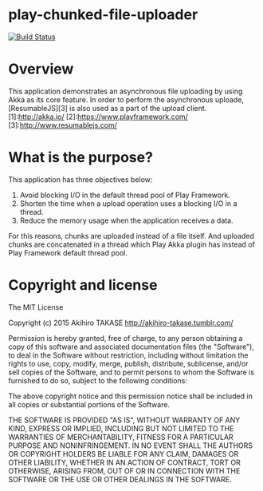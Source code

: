 # play-chunked-file-uploader
[![Build Status](https://travis-ci.org/AkihiroTAKASE/play-concurrent-uploader.svg?branch=master)](https://travis-ci.org/AkihiroTAKASE/play-concurrent-uploader)

# Overview
This application demonstrates an asynchronous file uploading by using Akka as its core feature.
In order to perform the asynchronous uploade, [ResumableJS][3] is also used as a part of the upload client.
[1]:http://akka.io/
[2]:https://www.playframework.com/
[3]:http://www.resumablejs.com/

# What is the purpose?

This application has three objectives below:

 1. Avoid blocking I/O in the default thread pool of Play Framework.
 2. Shorten the time when a upload operation uses a blocking I/O in a thread.
 3. Reduce the memory usage when the application receives a data.

For this reasons, chunks are uploaded instead of a file itself. And uploaded chunks are concatenated in a thread which Play Akka plugin has instead of Play Framework default thread pool.

# Copyright and license
The MIT License

Copyright (c) 2015 Akihiro TAKASE http://akihiro-takase.tumblr.com/

Permission is hereby granted, free of charge, to any person obtaining a copy
of this software and associated documentation files (the "Software"), to deal
in the Software without restriction, including without limitation the rights
to use, copy, modify, merge, publish, distribute, sublicense, and/or sell
copies of the Software, and to permit persons to whom the Software is
furnished to do so, subject to the following conditions:

The above copyright notice and this permission notice shall be included in
all copies or substantial portions of the Software.

THE SOFTWARE IS PROVIDED "AS IS", WITHOUT WARRANTY OF ANY KIND, EXPRESS OR
IMPLIED, INCLUDING BUT NOT LIMITED TO THE WARRANTIES OF MERCHANTABILITY,
FITNESS FOR A PARTICULAR PURPOSE AND NONINFRINGEMENT. IN NO EVENT SHALL THE
AUTHORS OR COPYRIGHT HOLDERS BE LIABLE FOR ANY CLAIM, DAMAGES OR OTHER
LIABILITY, WHETHER IN AN ACTION OF CONTRACT, TORT OR OTHERWISE, ARISING FROM,
OUT OF OR IN CONNECTION WITH THE SOFTWARE OR THE USE OR OTHER DEALINGS IN
THE SOFTWARE.
